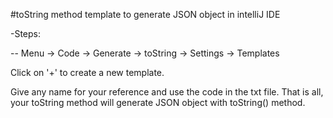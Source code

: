 #toString method template to generate JSON object in intelliJ IDE

-Steps:

-- Menu -> Code -> Generate -> toString -> Settings -> Templates 

Click on '+' to create a new template.

Give any name for your reference and use the code in the txt file. That is all, your toString method will generate JSON object with toString() method.

